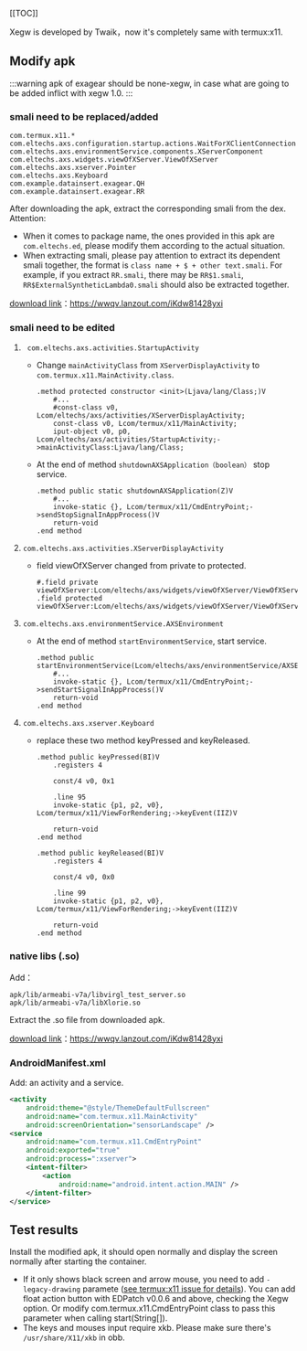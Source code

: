 
[[TOC]]

Xegw is developed by Twaik，now it's completely same with termux:x11.

## Modify apk

:::warning
apk of exagear should be none-xegw, in case what are going to be added inflict with xegw 1.0.
:::
### smali need to be replaced/added
```
com.termux.x11.*
com.eltechs.axs.configuration.startup.actions.WaitForXClientConnection
com.eltechs.axs.environmentService.components.XServerComponent
com.eltechs.axs.widgets.viewOfXServer.ViewOfXServer
com.eltechs.axs.xserver.Pointer
com.eltechs.axs.Keyboard
com.example.datainsert.exagear.QH
com.example.datainsert.exagear.RR
```

After downloading the apk, extract the corresponding smali from the dex.
Attention:
- When it comes to package name, the ones provided in this apk are `com.eltechs.ed`, please modify them according to the actual situation.
- When extracting smali, please pay attention to extract its dependent smali together, the format is `class name + $ + other text.smali`. For example, if you extract `RR.smali`, there may be `RR$1.smali`, `RR$ExternalSyntheticLambda0.smali` should also be extracted together.


[download link](https://wwqv.lanzout.com/iKdw81428yxi)：https://wwqv.lanzout.com/iKdw81428yxi

### smali need to be edited

1. ` com.eltechs.axs.activities.StartupActivity`
    - Change `mainActivityClass` from `XServerDisplayActivity` to `com.termux.x11.MainActivity.class`.
        ```smali
        .method protected constructor <init>(Ljava/lang/Class;)V
            #...
            #const-class v0, Lcom/eltechs/axs/activities/XServerDisplayActivity;
            const-class v0, Lcom/termux/x11/MainActivity;
            iput-object v0, p0, Lcom/eltechs/axs/activities/StartupActivity;->mainActivityClass:Ljava/lang/Class;
        ```
    - At the end of method `shutdownAXSApplication（boolean）` stop service.
        ```smali
        .method public static shutdownAXSApplication(Z)V
            #...
            invoke-static {}, Lcom/termux/x11/CmdEntryPoint;->sendStopSignalInAppProcess()V
            return-void
        .end method
        ```
2. `com.eltechs.axs.activities.XServerDisplayActivity `
    - field viewOfXServer changed from private to protected.
        ```smali
        #.field private viewOfXServer:Lcom/eltechs/axs/widgets/viewOfXServer/ViewOfXServer;
        .field protected viewOfXServer:Lcom/eltechs/axs/widgets/viewOfXServer/ViewOfXServer;
        ```

3. `com.eltechs.axs.environmentService.AXSEnvironment`
    - At the end of method `startEnvironmentService`, start service.
        ```smali
        .method public startEnvironmentService(Lcom/eltechs/axs/environmentService/AXSEnvironment$StartupCallback;Lcom/eltechs/axs/environmentService/TrayConfiguration;)V
            #...
            invoke-static {}, Lcom/termux/x11/CmdEntryPoint;->sendStartSignalInAppProcess()V
            return-void
        .end method
        ```
4. `com.eltechs.axs.xserver.Keyboard`
    - replace these two method  keyPressed and keyReleased.
        ```smali
        .method public keyPressed(BI)V
            .registers 4

            const/4 v0, 0x1

            .line 95
            invoke-static {p1, p2, v0}, Lcom/termux/x11/ViewForRendering;->keyEvent(IIZ)V

            return-void
        .end method

        .method public keyReleased(BI)V
            .registers 4

            const/4 v0, 0x0

            .line 99
            invoke-static {p1, p2, v0}, Lcom/termux/x11/ViewForRendering;->keyEvent(IIZ)V

            return-void
        .end method
        ```

### native libs (.so)
Add：
```
apk/lib/armeabi-v7a/libvirgl_test_server.so
apk/lib/armeabi-v7a/libXlorie.so
```

Extract the .so file from downloaded apk.

[download link](https://wwqv.lanzout.com/iKdw81428yxi)：https://wwqv.lanzout.com/iKdw81428yxi
### AndroidManifest.xml
Add: an activity and a service.
```xml
<activity
	android:theme="@style/ThemeDefaultFullscreen"
	android:name="com.termux.x11.MainActivity"
	android:screenOrientation="sensorLandscape" />
<service
	android:name="com.termux.x11.CmdEntryPoint"
	android:exported="true"
	android:process=":xserver">
	<intent-filter>
		<action
			android:name="android.intent.action.MAIN" />
	</intent-filter>
</service>
```

## Test results

Install the modified apk, it should open normally and display the screen normally after starting the container.
- If it only shows black screen and arrow mouse, you need to add `-legacy-drawing` paramete ([see termux:x11 issue for details](https://github.com/termux/termux-x11/issues/375)). You can add float action button with EDPatch v0.0.6 and above, checking the Xegw option. Or modify com.termux.x11.CmdEntryPoint class to pass this parameter when calling start(String[]).
- The keys and mouses input require xkb. Please make sure there's `/usr/share/X11/xkb` in obb.